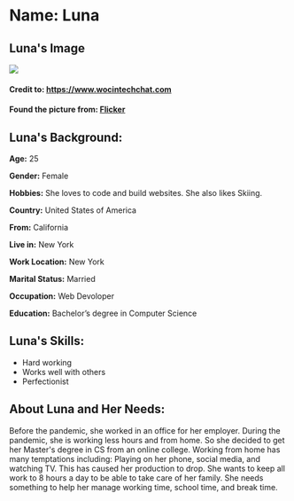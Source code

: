 # Name: Luna

## Luna's Image

<img src="https://live.staticflickr.com/1485/25388788904_72d2f5ec6f_q.jpg"/>

#### Credit to: https://www.wocintechchat.com

#### Found the picture from: [Flicker](https://www.flickr.com/photos/wocintechchat/25388788904/)



## Luna's Background:

**Age:** 25

**Gender:** Female

**Hobbies:** She loves to code and build websites. She also likes Skiing.

**Country:** United States of America

**From:** California

**Live in:** New York

**Work Location:** New York

**Marital Status:** Married

**Occupation:** Web Devoloper

**Education:** Bachelor’s degree in Computer Science

## Luna's Skills: 

* Hard working
* Works well with others
* Perfectionist


## About Luna and Her Needs: 
Before the pandemic, she worked in an office for her employer.
During the pandemic, she is working less hours and from home.
So she decided to get her Master's degree in CS from an online college.
Working from home has many temptations including: Playing on her phone, social media, and watching TV. This has caused her production to drop. 
She wants to keep all work to 8 hours a day to be able to take care of her family. 
She needs something to help her manage working time, school time, and break time. 